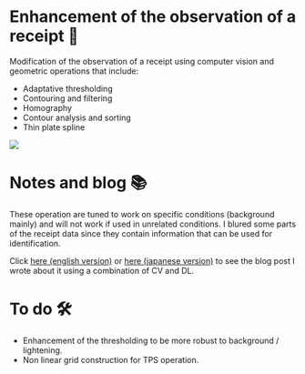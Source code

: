 # Enhancement of the observation of a receipt 📑
Modification of the observation of a receipt using computer vision and geometric operations that include:
- Adaptative thresholding
- Contouring and filtering
- Homography
- Contour analysis and sorting
- Thin plate spline

![](./assets/image_transformation.jpg)

# Notes and blog 📚
These operation are tuned to work on specific conditions (background mainly) and will not work if used in unrelated conditions. 
I blured some parts of the receipt data since they contain information that can be used for identification.

Click [here (english version)](https://engineering.monstar-lab.com/en/post/2021/12/20/Receipt-recognition-using-computer-vision-and-deep-learning/) or [here (japanese version)](https://engineering.monstar-lab.com/jp/post/2021/12/20/Receipt-recognition-using-computer-vision-and-deep-learning/) to see the blog post I wrote about it using a combination of CV and DL.

# To do 🛠
- Enhancement of the thresholding to be more robust to background / lightening.
- Non linear grid construction for TPS operation.
